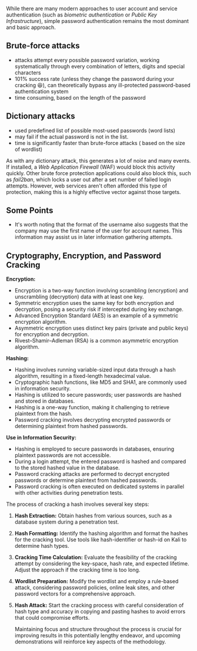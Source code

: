 While there are many modern approaches to user account and service authentication (such as _biometric authentication_ or _Public Key Infrastructure_), simple password authentication remains the most dominant and basic approach.

## Brute-force attacks
- attacks attempt every possible password variation, working systematically through every combination of letters, digits and special characters
- 101% success rate (unless they change the password during your cracking 😆), can theoretically bypass any ill-protected password-based authentication system
- time consuming, based on the length of the password
## Dictionary attacks
- used predefined list of possible most-used passwords (word lists)
- may fail if the actual password is not in the list.
- time is significantly faster than brute-force attacks ( based on the size of wordlist)

As with any dictionary attack, this generates a lot of noise and many events. If installed, a _Web Application Firewall_ (WAF) would block this activity quickly. Other brute force protection applications could also block this, such as _fail2ban_, which locks a user out after a set number of failed login attempts. However, web services aren't often afforded this type of protection, making this is a highly effective vector against those targets.

## Some Points
- It's worth noting that the format of the username also suggests that the company may use the first name of the user for account names. This information may assist us in later information gathering attempts.

## Cryptography, Encryption, and Password Cracking

**Encryption:**
- Encryption is a two-way function involving scrambling (encryption) and unscrambling (decryption) data with at least one key.
- Symmetric encryption uses the same key for both encryption and decryption, posing a security risk if intercepted during key exchange.
- Advanced Encryption Standard (AES) is an example of a symmetric encryption algorithm.
- Asymmetric encryption uses distinct key pairs (private and public keys) for encryption and decryption.
- Rivest–Shamir–Adleman (RSA) is a common asymmetric encryption algorithm.

**Hashing:**
- Hashing involves running variable-sized input data through a hash algorithm, resulting in a fixed-length hexadecimal value.
- Cryptographic hash functions, like MD5 and SHA1, are commonly used in information security.
- Hashing is utilized to secure passwords; user passwords are hashed and stored in databases.
- Hashing is a one-way function, making it challenging to retrieve plaintext from the hash.
- Password cracking involves decrypting encrypted passwords or determining plaintext from hashed passwords.

**Use in Information Security:**
- Hashing is employed to secure passwords in databases, ensuring plaintext passwords are not accessible.
- During a login attempt, the entered password is hashed and compared to the stored hashed value in the database.
- Password cracking attacks are performed to decrypt encrypted passwords or determine plaintext from hashed passwords.
- Password cracking is often executed on dedicated systems in parallel with other activities during penetration tests.

The process of cracking a hash involves several key steps:

1. **Hash Extraction:** Obtain hashes from various sources, such as a database system during a penetration test.
2. **Hash Formatting:** Identify the hashing algorithm and format the hashes for the cracking tool. Use tools like hash-identifier or hash-id on Kali to determine hash types.
3. **Cracking Time Calculation:** Evaluate the feasibility of the cracking attempt by considering the key-space, hash rate, and expected lifetime. Adjust the approach if the cracking time is too long.
4. **Wordlist Preparation:** Modify the wordlist and employ a rule-based attack, considering password policies, online leak sites, and other password vectors for a comprehensive approach.
5. **Hash Attack:** Start the cracking process with careful consideration of hash type and accuracy in copying and pasting hashes to avoid errors that could compromise efforts.

	Maintaining focus and structure throughout the process is crucial for improving results in this potentially lengthy endeavor, and upcoming demonstrations will reinforce key aspects of the methodology.